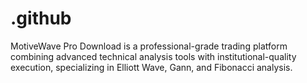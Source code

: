 # .github
MotiveWave Pro Download is a professional-grade trading platform combining advanced technical analysis tools with institutional-quality execution, specializing in Elliott Wave, Gann, and Fibonacci analysis. 
